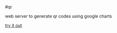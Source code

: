 #qr

web server to generate qr codes using google charts

[try it out](http://cfae53b1f32e.eos.tutum.io:49179/?s=txt.fliglio.com&qr=Show+QR)



